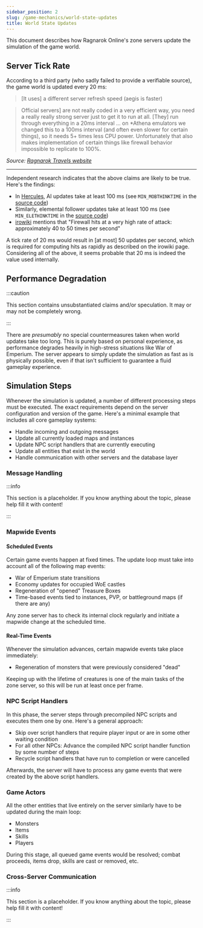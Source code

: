 ```yaml
---
sidebar_position: 2
slug: /game-mechanics/world-state-updates
title: World State Updates
---
```


This document describes how Ragnarok Online's zone servers update the simulation of the game world.

## Server Tick Rate

According to a third party (who sadly failed to provide a verifiable source), the game world is updated every 20 ms:

> [It uses] a different server refresh speed (aegis is faster)

> Official servers] are not really coded in a very efficient way, you need a really really strong server just to get it to run at all. [They] run through everything in a 20ms interval ... on \*Athena emulators we changed this to a 100ms interval (and often even slower for certain things), so it needs 5+ times less CPU power. Unfortunately that also makes implementation of certain things like firewall behavior impossible to replicate to 100%.

_Source: [Ragnarok Travels website](https://www.ragnaroktravels.com/emulators)_

---

Independent research indicates that the above claims are likely to be true. Here's the findings:

- In [Hercules](https://github.com/HerculesWS/Hercules), AI updates take at least 100 ms (see `MIN_MOBTHINKTIME` in the [source code](https://github.com/HerculesWS/Hercules/search?q=MIN_MOBTHINKTIME))
- Similarly, elemental follower updates take at least 100 ms (see `MIN_ELETHINKTIME` in the [source code](https://github.com/HerculesWS/Hercules/search?q=MIN_ELETHINKTIME))
- [irowiki](https://irowiki.org/classic/Fire_Wall) mentions that "Firewall hits at a very high rate of attack: approximately 40 to 50 times per second"

A tick rate of 20 ms would result in [at most] 50 updates per second, which is required for computing hits as rapidly as described on the irowiki page. Considering all of the above, it seems probable that 20 ms is indeed the value used internally.

## Performance Degradation

:::caution

This section contains unsubstantiated claims and/or speculation. It may or may not be completely wrong.

:::

There are _presumably_ no special countermeasures taken when world updates take too long. This is purely based on personal experience, as performance degrades heavily in high-stress situations like War of Emperium. The server appears to simply update the simulation as fast as is physically possible, even if that isn't sufficient to guarantee a fluid gameplay experience.

## Simulation Steps

Whenever the simulation is updated, a number of different processing steps must be executed. The exact requirements depend on the server configuration and version of the game. Here's a minimal example that includes all core gameplay systems:

- Handle incoming and outgoing messages
- Update all currently loaded maps and instances
- Update NPC script handlers that are currently executing
- Update all entities that exist in the world
- Handle communication with other servers and the database layer

### Message Handling

:::info

This section is a placeholder. If you know anything about the topic, please help fill it with content!

:::

### Mapwide Events

#### Scheduled Events

Certain game events happen at fixed times. The update loop must take into account all of the following map events:

- War of Emperium state transitions
- Economy updates for occupied WoE castles
- Regeneration of "opened" Treasure Boxes
- Time-based events tied to instances, PVP, or battleground maps (if there are any)

Any zone server has to check its internal clock regularly and initiate a mapwide change at the scheduled time.

#### Real-Time Events

Whenever the simulation advances, certain mapwide events take place immediately:

- Regeneration of monsters that were previously considered "dead"

Keeping up with the lifetime of creatures is one of the main tasks of the zone server, so this will be run at least once per frame.

### NPC Script Handlers

In this phase, the server steps through precompiled NPC scripts and executes them one by one. Here's a general approach:

- Skip over script handlers that require player input or are in some other waiting condition
- For all other NPCs: Advance the compiled NPC script handler function by some number of steps
- Recycle script handlers that have run to completion or were cancelled

Afterwards, the server will have to process any game events that were created by the above script handlers.

### Game Actors

All the other entities that live entirely on the server similarly have to be updated during the main loop:

- Monsters
- Items
- Skills
- Players

During this stage, all queued game events would be resolved; combat proceeds, items drop, skills are cast or removed, etc.

### Cross-Server Communication

:::info

This section is a placeholder. If you know anything about the topic, please help fill it with content!

:::
